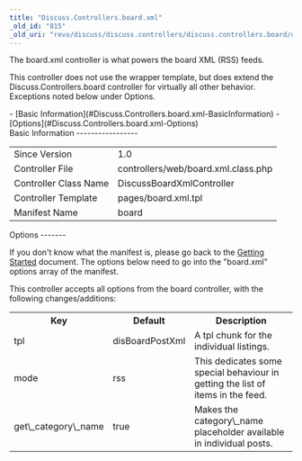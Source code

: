 ```yaml
---
title: "Discuss.Controllers.board.xml"
_old_id: "815"
_old_uri: "revo/discuss/discuss.controllers/discuss.controllers.board/discuss.controllers.board.xml"
---
```


The board.xml controller is what powers the board XML (RSS) feeds.

This controller does not use the wrapper template, but does extend the Discuss.Controllers.board controller for virtually all other behavior. Exceptions noted below under Options.

<div>- [Basic Information](#Discuss.Controllers.board.xml-BasicInformation)
- [Options](#Discuss.Controllers.board.xml-Options)

</div>Basic Information
-----------------

<table><tbody><tr><td>Since Version</td><td>1.0</td></tr><tr><td>Controller File</td><td>controllers/web/board.xml.class.php</td></tr><tr><td>Controller Class Name</td><td>DiscussBoardXmlController   
</td></tr><tr><td>Controller Template</td><td>pages/board.xml.tpl</td></tr><tr><td>Manifest Name</td><td>board</td></tr></tbody></table>Options
-------

If you don't know what the manifest is, please go back to the [Getting Started](/extras/revo/discuss/discuss.getting-started "Discuss.Getting Started") document. The options below need to go into the "board.xml" options array of the manifest.

This controller accepts all options from the board controller, with the following changes/additions:

<table><tbody><tr><th>Key</th><th>Default</th><th>Description</th></tr><tr><td>tpl   
</td><td>disBoardPostXml</td><td>A tpl chunk for the individual listings.</td></tr><tr><td>mode</td><td>rss</td><td>This dedicates some special behaviour in getting the list of items in the feed.</td></tr><tr><td>get\_category\_name   
</td><td>true</td><td>Makes the category\_name placeholder available in individual posts.</td></tr></tbody></table>